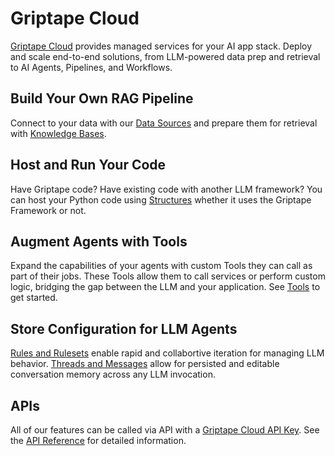 # Griptape Cloud

[Griptape Cloud](https://cloud.griptape.ai/) provides managed services for your AI app stack. Deploy and scale end-to-end solutions, from LLM-powered data prep and retrieval to AI Agents, Pipelines, and Workflows.

## Build Your Own RAG Pipeline

Connect to your data with our [Data Sources](data-sources/create-data-source.md) and prepare them for retrieval with [Knowledge Bases](knowledge-bases/create-knowledge-base.md).

## Host and Run Your Code

Have Griptape code? Have existing code with another LLM framework? You can host your Python code using [Structures](structures/create-structure.md) whether it uses the Griptape Framework or not.

## Augment Agents with Tools

Expand the capabilities of your agents with custom Tools they can call as part of their jobs. These Tools allow them to call services or perform custom logic, bridging the gap between the LLM and your application. See [Tools](tools/create-tool.md) to get started.

## Store Configuration for LLM Agents

[Rules and Rulesets](rules/rulesets.md) enable rapid and collabortive iteration for managing LLM behavior. [Threads and Messages](threads/threads.md) allow for persisted and editable conversation memory across any LLM invocation.

## APIs

All of our features can be called via API with a [Griptape Cloud API Key](https://cloud.griptape.ai/configuration/api-keys). See the [API Reference](api/api-reference.md) for detailed information.
